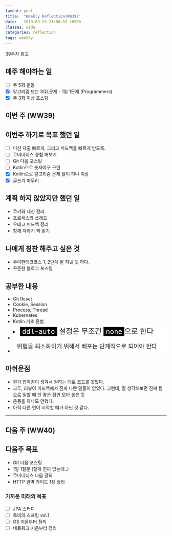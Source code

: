 ```yaml
---
layout: post
title:  "Weekly Reflection(WW39)"
date:   2019-09-29 21:00:59 +0900
classes: wide
categories: reflection
tags: weekly
---
```


39주차 회고

## 매주 해야하는 일

- [ ] 주 5회 운동
- [x] 알고리즘 또는 SQL문제 - 1일 1문제 (Programmers)
- [x] 주 3회 이상 포스팅

## 이번 주 (WW39)

## 이번주 하기로 목표 했던 일

- [ ] 미션 제출 빠르게, 그리고 피드백을 빠르게 받도록.
- [ ] 쿠버네티스 경험 해보기
- [ ] Git 다음 포스팅
- [ ] Kotlin으로 숫자야구 구현
- [x] Kotlin으로 알고리즘 문제 풀이 하나 이상
- [x] 글쓰기 마무리

## 계획 하지 않았지만 했던 일

- 쿠키와 세션 정리
- 프로세스와 쓰레드
- 우테코 피드백 정리
- 함께 자라기 책 읽기

## 나에게 칭찬 해주고 싶은 것

- 우아한테크코스 1, 2단계 잘 지낸 듯 하다.
- 꾸준한 블로그 포스팅

## 공부한 내용

- Git Reset
- Cookie, Session
- Process, Thread
- Kubernetes
- Kotlin 기초 문법
- ![ddl-auto](/assets/img/reflection/ddl-auto.png)
- ![deploy](/assets/img/reflection/deploy.png)

## 아쉬운점

- 뭔가 압박감이 생겨서 원하는 대로 코드를 못짰다.
- 크루, 리뷰어 피드백에서 진짜 나쁜 말들이 없었다. 그런데, 잘 생각해보면 진짜 팀으로 일할 때 안 좋은 점만 모아 놓은 듯
- 운동을 하나도 안했다.
- 아직 다른 언어 시작할 때가 아닌 것 같다.

---

## 다음 주 (WW40)

## 다음주 목표

- Git 다음 포스팅
- 1일 1질문 (할게 진짜 없는데..)
- 쿠버네티스 다음 강의
- HTTP 완벽 가이드 1장 정리

### 가까운 미래의 목표

- [ ] JPA 스터디
- [ ] 토비의 스프링 vol.1
- [ ] OS 처음부터 정리
- [ ] 네트워크 처음부터 정리
